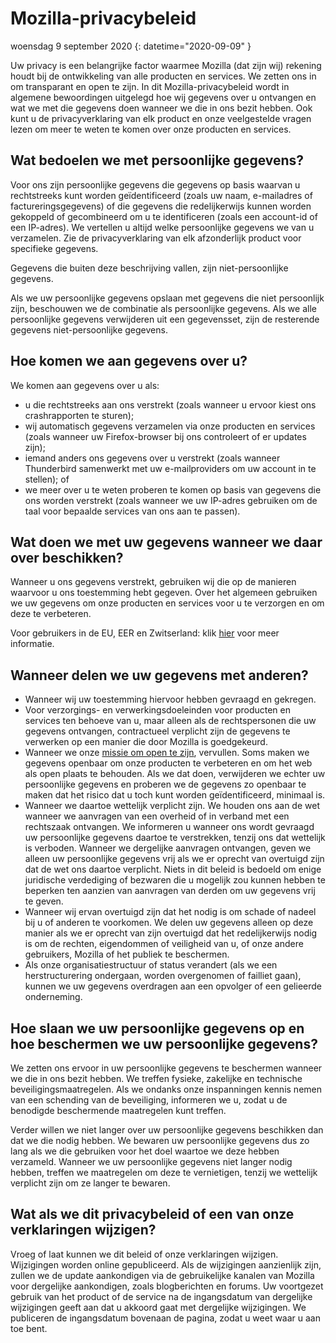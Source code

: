 ﻿# Mozilla-privacybeleid

woensdag 9 september 2020
{: datetime="2020-09-09" }

Uw privacy is een belangrijke factor waarmee Mozilla (dat zijn wij) rekening houdt bij de ontwikkeling van alle producten en services. We zetten ons in om transparant en open te zijn. In dit Mozilla-privacybeleid wordt in algemene bewoordingen uitgelegd hoe wij gegevens over u ontvangen en wat we met die gegevens doen wanneer we die in ons bezit hebben. Ook kunt u de privacyverklaring van elk product en onze veelgestelde vragen lezen om meer te weten te komen over onze producten en services.  

## Wat bedoelen we met persoonlijke gegevens?

Voor ons zijn persoonlijke gegevens die gegevens op basis waarvan u rechtstreeks kunt worden geïdentificeerd (zoals uw naam, e-mailadres of factureringsgegevens) of die gegevens die redelijkerwijs kunnen worden gekoppeld of gecombineerd om u te identificeren (zoals een account-id of een IP-adres). We vertellen u altijd welke persoonlijke gegevens we van u verzamelen. Zie de privacyverklaring van elk afzonderlijk product voor specifieke gegevens.

Gegevens die buiten deze beschrijving vallen, zijn niet-persoonlijke gegevens.

Als we uw persoonlijke gegevens opslaan met gegevens die niet persoonlijk zijn, beschouwen we de combinatie als persoonlijke gegevens. Als we alle persoonlijke gegevens verwijderen uit een gegevensset, zijn de resterende gegevens niet-persoonlijke gegevens.

## Hoe komen we aan gegevens over u?

We komen aan gegevens over u als:

* u die rechtstreeks aan ons verstrekt (zoals wanneer u ervoor kiest ons crashrapporten te sturen);
* wij automatisch gegevens verzamelen via onze producten en services (zoals wanneer uw Firefox-browser bij ons controleert of er updates zijn);
* iemand anders ons gegevens over u verstrekt (zoals wanneer Thunderbird samenwerkt met uw e-mailproviders om uw account in te stellen); of
* we meer over u te weten proberen te komen op basis van gegevens die ons worden verstrekt (zoals wanneer we uw IP-adres gebruiken om de taal voor bepaalde services van ons aan te passen).

## Wat doen we met uw gegevens wanneer we daar over beschikken?

Wanneer u ons gegevens verstrekt, gebruiken wij die op de manieren waarvoor u ons toestemming hebt gegeven. Over het algemeen gebruiken we uw gegevens om onze producten en services voor u te verzorgen en om deze te verbeteren.

Voor gebruikers in de EU, EER en Zwitserland: klik [hier](https://support.mozilla.org/kb/information-eu-eea-and-swiss-users) voor meer informatie.

## Wanneer delen we uw gegevens met anderen?

* Wanneer wij uw toestemming hiervoor hebben gevraagd en gekregen.
* Voor verzorgings- en verwerkingsdoeleinden voor producten en services ten behoeve van u, maar alleen als de rechtspersonen die uw gegevens ontvangen, contractueel verplicht zijn de gegevens te verwerken op een manier die door Mozilla is goedgekeurd.
* Wanneer we onze [missie om open te zijn](https://www.mozilla.org/about/manifesto/), vervullen. Soms maken we gegevens openbaar om onze producten te verbeteren en om het web als open plaats te behouden. Als we dat doen, verwijderen we echter uw persoonlijke gegevens en proberen we de gegevens zo openbaar te maken dat het risico dat u toch kunt worden geïdentificeerd, minimaal is.
* Wanneer we daartoe wettelijk verplicht zijn. We houden ons aan de wet wanneer we aanvragen van een overheid of in verband met een rechtszaak ontvangen. We informeren u wanneer ons wordt gevraagd uw persoonlijke gegevens daartoe te verstrekken, tenzij ons dat wettelijk is verboden. Wanneer we dergelijke aanvragen ontvangen, geven we alleen uw persoonlijke gegevens vrij als we er oprecht van overtuigd zijn dat de wet ons daartoe verplicht. Niets in dit beleid is bedoeld om enige juridische verdediging of bezwaren die u mogelijk zou kunnen hebben te beperken ten aanzien van aanvragen van derden om uw gegevens vrij te geven.
* Wanneer wij ervan overtuigd zijn dat het nodig is om schade of nadeel bij u of anderen te voorkomen. We delen uw gegevens alleen op deze manier als we er oprecht van zijn overtuigd dat het redelijkerwijs nodig is om de rechten, eigendommen of veiligheid van u, of onze andere gebruikers, Mozilla of het publiek te beschermen.
* Als onze organisatiestructuur of status verandert (als we een herstructurering ondergaan, worden overgenomen of failliet gaan), kunnen we uw gegevens overdragen aan een opvolger of een gelieerde onderneming.

## Hoe slaan we uw persoonlijke gegevens op en hoe beschermen we uw persoonlijke gegevens?

We zetten ons ervoor in uw persoonlijke gegevens te beschermen wanneer we die in ons bezit hebben. We treffen fysieke, zakelijke en technische beveiligingsmaatregelen. Als we ondanks onze inspanningen kennis nemen van een schending van de beveiliging, informeren we u, zodat u de benodigde beschermende maatregelen kunt treffen.

Verder willen we niet langer over uw persoonlijke gegevens beschikken dan dat we die nodig hebben. We bewaren uw persoonlijke gegevens dus zo lang als we die gebruiken voor het doel waartoe we deze hebben verzameld. Wanneer we uw persoonlijke gegevens niet langer nodig hebben, treffen we maatregelen om deze te vernietigen, tenzij we wettelijk verplicht zijn om ze langer te bewaren.

## Wat als we dit privacybeleid of een van onze verklaringen wijzigen?

Vroeg of laat kunnen we dit beleid of onze verklaringen wijzigen. Wijzigingen worden online gepubliceerd. Als de wijzigingen aanzienlijk zijn, zullen we de update aankondigen via de gebruikelijke kanalen van Mozilla voor dergelijke aankondigen, zoals blogberichten en forums. Uw voortgezet gebruik van het product of de service na de ingangsdatum van dergelijke wijzigingen geeft aan dat u akkoord gaat met dergelijke wijzigingen. We publiceren de ingangsdatum bovenaan de pagina, zodat u weet waar u aan toe bent.

